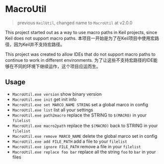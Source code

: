 # MacroUtil

> previous `KeilUtil`, changed name to `MacroUtil` at v2.0.0

This project started out as a way to use macro paths in Keil projects, since Keil does not support macro paths.
本项目一开始是为了在Keil项目中使用宏路径，因为Keil并不支持宏路径。

This project was created to allow IDEs that do not support macro paths to continue to work in different environments.
为了让这些不支持宏路径的IDE能够在不同的环境下继续运作，这个项目应运而生。

## Usage

- `MacroUtil.exe version` show binary version
- `MacroUtil.exe init` get init info
- `MacroUtil.exe set MARCO_NAME STRING` set a global marco in config
- `MacroUtil.exe list` list all your settings
- `MacroUtil.exe path2macro` replace the STRING to `$(MACRO)` in your `filelist`
- `MacroUtil.exe macro2path` replace the `$(MACRO)` back to STRING in your `filelist`
- `MacroUtil.exe remove MARCO_NAME` delete the global marco set in config
- `MacroUtil.exe add FILE_PATH` add a file to your `filelist`
- `MacroUtil.exe ignore FILE_PATH` remove a file in your `filelist`
- `MacroUtil.exe replace foo bar` replace all the string `foo` to `bar` in your files
